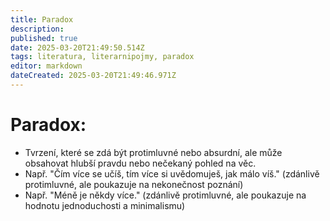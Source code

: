 ```yaml
---
title: Paradox
description: 
published: true
date: 2025-03-20T21:49:50.514Z
tags: literatura, literarnipojmy, paradox
editor: markdown
dateCreated: 2025-03-20T21:49:46.971Z
---
```


# Paradox:
- Tvrzení, které se zdá být protimluvné nebo absurdní, ale může obsahovat hlubší pravdu nebo nečekaný pohled na věc.
- Např. "Čím více se učíš, tím více si uvědomuješ, jak málo víš." (zdánlivě protimluvné, ale poukazuje na nekonečnost poznání)
- Např. "Méně je někdy více." (zdánlivě protimluvné, ale poukazuje na hodnotu jednoduchosti a minimalismu)